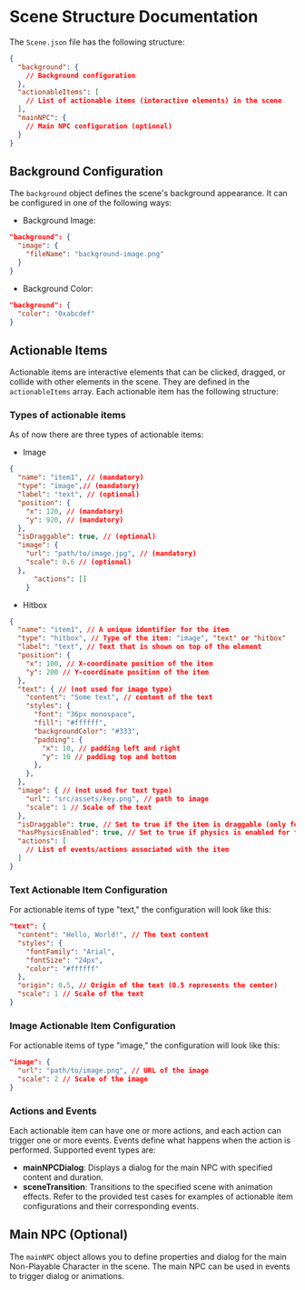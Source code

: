 # Scene Structure Documentation

The `Scene.json` file has the following structure:

```json
{
  "background": {
    // Background configuration
  },
  "actionableItems": [
    // List of actionable items (interactive elements) in the scene
  ],
  "mainNPC": {
    // Main NPC configuration (optional)
  }
}
```

## Background Configuration

The `background` object defines the scene's background appearance. It can be configured in one of the following ways:

* Background Image:

```json
"background": {
  "image": {
    "fileName": "background-image.png"
  }
}
````

* Background Color:

```json
"background": {
  "color": "0xabcdef"
}
```

## Actionable Items

Actionable items are interactive elements that can be clicked, dragged, or collide with other elements in the scene. They are defined in the `actionableItems` array. Each actionable item has the following structure:

### Types of actionable items

As of now there are three types of actionable items:

- Image

```json
{
  "name": "item1", // (mandatory)
  "type": "image",// (mandatory)
  "label": "text", // (optional)
  "position": {
    "x": 120, // (mandatory)
    "y": 920, // (mandatory)
  },
  "isDraggable": true, // (optional)
  "image": {
    "url": "path/to/image.jpg", // (mandatory)
    "scale": 0.6 // (optional)
  },
      "actions": []
    }
```

- Hitbox
```json
{
  "name": "item1", // A unique identifier for the item
  "type": "hitbox", // Type of the item: "image", "text" or "hitbox"
  "label": "text", // Text that is shown on top of the element
  "position": {
    "x": 100, // X-coordinate position of the item
    "y": 200 // Y-coordinate position of the item
  },
  "text": { // (not used for image type)
    "content": "Some text", // content of the text
    "styles": {
      "font": "36px monospace",
      "fill": "#ffffff",
      "backgroundColor": "#333",
      "padding": {
        "x": 10, // padding left and right
        "y": 10 // padding top and bottom
      },
    },
  },
  "image": { // (not used for text type)
    "url": "src/assets/key.png", // path to image
    "scale": 1 // Scale of the text
  },
  "isDraggable": true, // Set to true if the item is draggable (only for type "image")
  "hasPhysicsEnabled": true, // Set to true if physics is enabled for the item (only for type "image")
  "actions": [
    // List of events/actions associated with the item
  ]
}
```

### Text Actionable Item Configuration

For actionable items of type "text," the configuration will look like this:

```json
"text": {
  "content": "Hello, World!", // The text content
  "styles": {
    "fontFamily": "Arial",
    "fontSize": "24px",
    "color": "#ffffff"
  },
  "origin": 0.5, // Origin of the text (0.5 represents the center)
  "scale": 1 // Scale of the text
}
```

### Image Actionable Item Configuration

For actionable items of type "image," the configuration will look like this:

```json
"image": {
  "url": "path/to/image.png", // URL of the image
  "scale": 2 // Scale of the image
}
```

### Actions and Events
Each actionable item can have one or more actions, and each action can trigger one or more events. Events define what happens when the action is performed. Supported event types are:

* **mainNPCDialog**: Displays a dialog for the main NPC with specified content and duration.
* **sceneTransition**: Transitions to the specified scene with animation effects.
Refer to the provided test cases for examples of actionable item configurations and their corresponding events.

## Main NPC (Optional)

The `mainNPC` object allows you to define properties and dialog for the main Non-Playable Character in the scene. The main NPC can be used in events to trigger dialog or animations.

